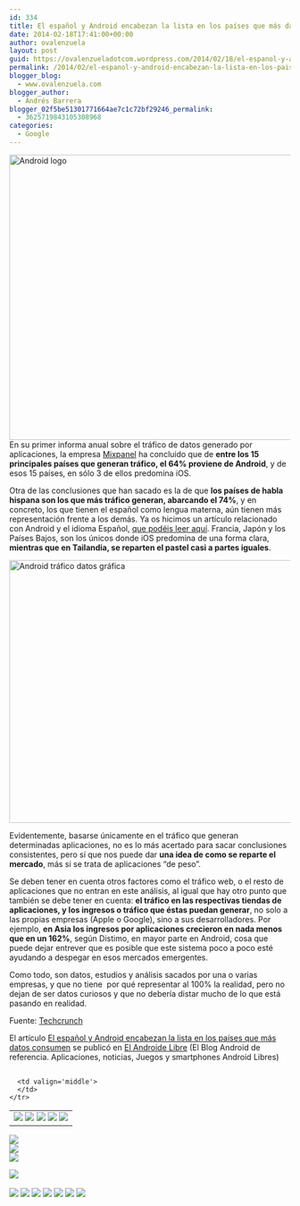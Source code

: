 ```yaml
---
id: 334
title: El español y Android encabezan la lista en los países que más datos consumen
date: 2014-02-18T17:41:00+00:00
author: ovalenzuela
layout: post
guid: https://ovalenzueladotcom.wordpress.com/2014/02/18/el-espanol-y-android-encabezan-la-lista-en-los-paises-que-mas-datos-consumen
permalink: /2014/02/el-espanol-y-android-encabezan-la-lista-en-los-paises-que-mas-datos-consumen.html
blogger_blog:
  - www.ovalenzuela.com
blogger_author:
  - Andrés Barrera
blogger_02f5be51301771664ae7c1c72bf29246_permalink:
  - 3625719843105308968
categories:
  - Google
---
```

[<img class="aligncenter size-large wp-image-127630" alt="Android logo" src="http://www.elandroidelibre.com/wp-content/uploads/2014/02/Android-logo-680x510.jpg" width="680" height="510" />](http://www.elandroidelibre.com/wp-content/uploads/2014/02/Android-logo.jpg)En su primer informa anual sobre el tráfico de datos generado por aplicaciones, la empresa <a href="https://mixpanel.com/" target="_blank">Mixpanel</a> ha concluido que de **entre los 15 principales países que generan tráfico, el 64% proviene de Android**, y de esos 15 países, en sólo 3 de ellos predomina iOS.

Otra de las conclusiones que han sacado es la de que **los países de habla hispana son los que más tráfico generan, abarcando el 74%**, y en concreto, los que tienen el español como lengua materna, aún tienen más representación frente a los demás. Ya os hicimos un artículo relacionado con Android y el idioma Español, <a href="http://www.elandroidelibre.com/2013/10/android-y-el-idioma-espanol.html" target="_blank">que podéis leer aquí</a>. Francia, Japón y los Países Bajos, son los únicos donde iOS predomina de una forma clara, **mientras que en Tailandia, se reparten el pastel casi a partes iguales**.

[<img class="aligncenter size-full wp-image-127628" alt="Android tráfico datos gráfica" src="http://www.elandroidelibre.com/wp-content/uploads/2014/02/Android-tráfico-datos-gráfica.png" width="541" height="470" />](http://www.elandroidelibre.com/wp-content/uploads/2014/02/Android-tráfico-datos-gráfica.png)

Evidentemente, basarse únicamente en el tráfico que generan determinadas aplicaciones, no es lo más acertado para sacar conclusiones consistentes, pero sí que nos puede dar **una idea de como se reparte el mercado**, más si se trata de aplicaciones “de peso”.

Se deben tener en cuenta otros factores como el tráfico web, o el resto de aplicaciones que no entran en este análisis, al igual que hay otro punto que también se debe tener en cuenta: **el tráfico en las respectivas tiendas de aplicaciones, y los ingresos o tráfico que éstas puedan generar**, no solo a las propias empresas (Apple o Google), sino a sus desarrolladores. Por ejemplo, **en Asia los ingresos por aplicaciones crecieron en nada menos que en un 162%**, según Distimo, en mayor parte en Android, cosa que puede dejar entrever que es posible que este sistema poco a poco esté ayudando a despegar en esos mercados emergentes.

Como todo, son datos, estudios y análisis sacados por una o varias empresas, y que no tiene  por qué representar al 100% la realidad, pero no dejan de ser datos curiosos y que no debería distar mucho de lo que está pasando en realidad.

Fuente: <a href="http://techcrunch.com/2014/02/18/12-of-the-top-15-data-using-countries-are-predominantly-on-android-mixpanel-says/" target="_blank">Techcrunch</a>

El artículo [El español y Android encabezan la lista en los países que más datos consumen](http://www.elandroidelibre.com/2014/02/el-espanol-y-android-encabezan-la-lista-de-los-paises-que-mas-datos-consumen.html) se publicó en [El Androide Libre](http://www.elandroidelibre.com) (El Blog Android de referencia. Aplicaciones, noticias, Juegos y smartphones Android Libres)


<img width="1" height="1" src="http://rss.feedsportal.com/c/34005/f/617036/s/3740fc16/sc/15/mf.gif" border="0" /> 

<div>
  <table border='0'>
    <tr>
      <td valign='middle'>
        <a href="http://share.feedsportal.com/share/twitter/?u=http%3A%2F%2Fwww.elandroidelibre.com%2F2014%2F02%2Fel-espanol-y-android-encabezan-la-lista-de-los-paises-que-mas-datos-consumen.html&t=El+espa%C3%B1ol+y+Android+encabezan+la+lista+en+los+pa%C3%ADses+que+m%C3%A1s+datos+consumen" target="_blank"><img src="http://res3.feedsportal.com/social/twitter.png" border="0" /></a> <a href="http://share.feedsportal.com/share/facebook/?u=http%3A%2F%2Fwww.elandroidelibre.com%2F2014%2F02%2Fel-espanol-y-android-encabezan-la-lista-de-los-paises-que-mas-datos-consumen.html&t=El+espa%C3%B1ol+y+Android+encabezan+la+lista+en+los+pa%C3%ADses+que+m%C3%A1s+datos+consumen" target="_blank"><img src="http://res3.feedsportal.com/social/facebook.png" border="0" /></a> <a href="http://share.feedsportal.com/share/linkedin/?u=http%3A%2F%2Fwww.elandroidelibre.com%2F2014%2F02%2Fel-espanol-y-android-encabezan-la-lista-de-los-paises-que-mas-datos-consumen.html&t=El+espa%C3%B1ol+y+Android+encabezan+la+lista+en+los+pa%C3%ADses+que+m%C3%A1s+datos+consumen" target="_blank"><img src="http://res3.feedsportal.com/social/linkedin.png" border="0" /></a> <a href="http://share.feedsportal.com/share/gplus/?u=http%3A%2F%2Fwww.elandroidelibre.com%2F2014%2F02%2Fel-espanol-y-android-encabezan-la-lista-de-los-paises-que-mas-datos-consumen.html&t=El+espa%C3%B1ol+y+Android+encabezan+la+lista+en+los+pa%C3%ADses+que+m%C3%A1s+datos+consumen" target="_blank"><img src="http://res3.feedsportal.com/social/googleplus.png" border="0" /></a> <a href="http://share.feedsportal.com/share/email/?u=http%3A%2F%2Fwww.elandroidelibre.com%2F2014%2F02%2Fel-espanol-y-android-encabezan-la-lista-de-los-paises-que-mas-datos-consumen.html&t=El+espa%C3%B1ol+y+Android+encabezan+la+lista+en+los+pa%C3%ADses+que+m%C3%A1s+datos+consumen" target="_blank"><img src="http://res3.feedsportal.com/social/email.png" border="0" /></a>
      </td>
      
      <td valign='middle'>
      </td>
    </tr>
  </table>
</div>

[<img src="http://da.feedsportal.com/r/186530797082/u/49/f/617036/c/34005/s/3740fc16/sc/15/rc/1/rc.img" border="0" />](http://da.feedsportal.com/r/186530797082/u/49/f/617036/c/34005/s/3740fc16/sc/15/rc/1/rc.htm)  
[<img src="http://da.feedsportal.com/r/186530797082/u/49/f/617036/c/34005/s/3740fc16/sc/15/rc/2/rc.img" border="0" />](http://da.feedsportal.com/r/186530797082/u/49/f/617036/c/34005/s/3740fc16/sc/15/rc/2/rc.htm)  
[<img src="http://da.feedsportal.com/r/186530797082/u/49/f/617036/c/34005/s/3740fc16/sc/15/rc/3/rc.img" border="0" />](http://da.feedsportal.com/r/186530797082/u/49/f/617036/c/34005/s/3740fc16/sc/15/rc/3/rc.htm)

[<img src="http://da.feedsportal.com/r/186530797082/u/49/f/617036/c/34005/s/3740fc16/a2.img" border="0" />](http://da.feedsportal.com/r/186530797082/u/49/f/617036/c/34005/s/3740fc16/a2.htm)
<img width="1" height="1" src="http://pi.feedsportal.com/r/186530797082/u/49/f/617036/c/34005/s/3740fc16/a2t.img" border="0" /> 

<div>
  <a href="http://feeds.feedburner.com/~ff/elandroidelibre?a=KOJsHqmYqec:K7U0lmztvVc:ecdYMiMMAMM"><img src="http://feeds.feedburner.com/~ff/elandroidelibre?d=ecdYMiMMAMM" border="0" /></a> <a href="http://feeds.feedburner.com/~ff/elandroidelibre?a=KOJsHqmYqec:K7U0lmztvVc:V_sGLiPBpWU"><img src="http://feeds.feedburner.com/~ff/elandroidelibre?i=KOJsHqmYqec:K7U0lmztvVc:V_sGLiPBpWU" border="0" /></a> <a href="http://feeds.feedburner.com/~ff/elandroidelibre?a=KOJsHqmYqec:K7U0lmztvVc:7Q72WNTAKBA"><img src="http://feeds.feedburner.com/~ff/elandroidelibre?d=7Q72WNTAKBA" border="0" /></a> <a href="http://feeds.feedburner.com/~ff/elandroidelibre?a=KOJsHqmYqec:K7U0lmztvVc:dnMXMwOfBR0"><img src="http://feeds.feedburner.com/~ff/elandroidelibre?d=dnMXMwOfBR0" border="0" /></a> <a href="http://feeds.feedburner.com/~ff/elandroidelibre?a=KOJsHqmYqec:K7U0lmztvVc:yIl2AUoC8zA"><img src="http://feeds.feedburner.com/~ff/elandroidelibre?d=yIl2AUoC8zA" border="0" /></a> <a href="http://feeds.feedburner.com/~ff/elandroidelibre?a=KOJsHqmYqec:K7U0lmztvVc:qj6IDK7rITs"><img src="http://feeds.feedburner.com/~ff/elandroidelibre?d=qj6IDK7rITs" border="0" /></a> <a href="http://feeds.feedburner.com/~ff/elandroidelibre?a=KOJsHqmYqec:K7U0lmztvVc:I9og5sOYxJI"><img src="http://feeds.feedburner.com/~ff/elandroidelibre?d=I9og5sOYxJI" border="0" /></a>
</div>

<img src="http://feeds.feedburner.com/~r/elandroidelibre/~4/KOJsHqmYqec" height="1" width="1" />